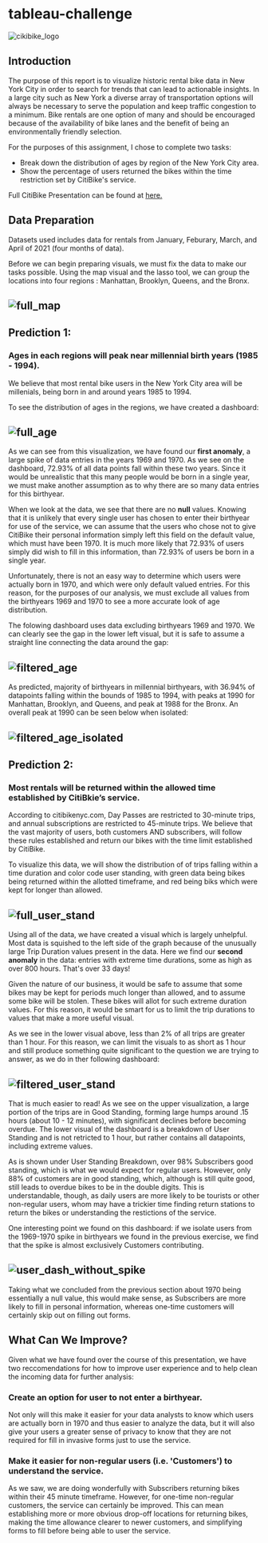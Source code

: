 # tableau-challenge

![cikibike_logo](/Images/citibike_logo.jpg)

## Introduction

The purpose of this report is to visualize historic rental bike data in New York City in order to search for trends that can lead to actionable insights. In a large city such as New York a diverse array of transportation options will always be necessary to serve the population and keep traffic congestion to a minimum. Bike rentals are one option of many and should be encouraged because of the availability of bike lanes and the benefit of being an environmentally friendly selection.

For the purposes of this assignment, I chose to complete two tasks:
- Break down the distribution of ages by region of the New York City area.
- Show the percentage of users returned the bikes within the time restriction set by CitiBike's service.

Full CitiBike Presentation can be found at [here.](https://public.tableau.com/app/profile/josh.sniderman/viz/CitiBike_Presentaion/CitiBikeStory)

## Data Preparation

Datasets used includes data for rentals from January, Feburary, March, and April of 2021 (four months of data).

Before we can begin preparing visuals, we must fix the data to make our tasks possible. Using the map visual and the lasso tool, we can group the locations into four regions : Manhattan, Brooklyn, Queens, and the Bronx. 


![full_map](Images/full_map.png)
-----

## Prediction 1: 
### Ages in each regions will peak near millennial birth years (1985 - 1994).

We believe that most rental bike users in the New York City area will be millenials, being born in and around years 1985 to 1994.

To see the distribution of ages in the regions, we have created a dashboard:


![full_age](Images/full_age.png)
-----

As we can see from this visualization, we have found our **first anomaly**, a large spike of data entries in the years 1969 and 1970. As we see on the dashboard, 72.93% of all data points fall within these two years. Since it would be unrealistic that this many people would be born in a single year, we must make another assumption as to why there are so many data entries for this birthyear.

When we look at the data, we see that there are no **null** values. Knowing that it is unlikely that every single user has chosen to enter their birthyear for use of the service, we can assume that the users who chose not to give CitiBike their personal information simply left this field on the default value, which must have been 1970. It is much more likely that 72.93% of users simply did wish to fill in this information, than 72.93% of users be born in a single year.

Unfortunately, there is not an easy way to determine which users were actually born in 1970, and which were only default valued entries. For this reason, for the purposes of our analysis, we must exclude all values from the birthyears 1969 and 1970 to see a more accurate look of age distribution. 

The folowing dashboard uses data excluding birthyears 1969 and 1970. We can clearly see the gap in the lower left visual, but it is safe to assume a straight line connecting the data around the gap:


![filtered_age](Images/filtered_age.png)
-----

As predicted, majority of birthyears in millennial birthyears, with 36.94% of datapoints falling within the bounds of 1985 to 1994, with peaks at 1990 for Manhattan, Brooklyn, and Queens, and peak at 1988 for the Bronx. An overall peak at 1990 can be seen below when isolated:


![filtered_age_isolated](Images/filtered_age_isolated.png)
-----

## Prediction 2: 
### Most rentals will be returned within the allowed time established by CitiBkie’s service.

According to citibikenyc.com, Day Passes are restricted to 30-minute trips, and annual subscriptions are restricted to 45-minute trips. We believe that the vast majority of users, both customers AND subscribers, will follow these rules established and return our bikes with the time limit established by CitiBike.

To visualize this data, we will show the distribution of of trips falling within a time duration and color code user standing, with green data being bikes being returned within the allotted timeframe, and red being biks which were kept for longer than allowed. 


![full_user_stand](Images/full_user_stand.png)
-----

Using all of the data, we have created a visual which is largely unhelpful. Most data is squished to the left side of the graph because of the unusually large Trip Duration values present in the data. Here we find our **second anomaly** in the data: entries with extreme time durations, some as high as over 800 hours. That's over 33 days!

Given the nature of our business, it would be safe to assume that some bikes may be kept for periods much longer than allowed, and to assume some bike will be stolen. These bikes will allot for such extreme duration values. For this reason, it would be smart for us to limit the trip durations to values that make a more useful visual.

As we see in the lower visual above, less than 2% of all trips are greater than 1 hour. For this reason, we can limit the visuals to as short as 1 hour and still produce something quite significant to the question we are trying to answer, as we do in ther following dashboard:

![filtered_user_stand](Images/filtered_user_stand.png)
-----

That is much easier to read! As we see on the upper visualization, a large portion of the trips are in Good Standing, forming large humps around .15 hours (about 10 - 12 minutes), with significant declines before becoming overdue. The lower visual of the dashboard is a breakdown of User Standing and is not retricted to 1 hour, but rather contains all datapoints, including extreme values.

As is shown under User Standing Breakdown, over 98% Subscribers good standing, which is what we would expect for regular users. However, only 88% of customers are in good standing, which, although is still quite good, still leads to overdue bikes to be in the double digits. This is understandable, though, as daily users are more likely to be tourists or other non-regular users, whom may have a trickier time finding return stations to return the bikes or understanding the restictions of the service.

One interesting point we found on this dashboard: if we isolate users from the 1969-1970 spike in birthyears we found in the previous exercise, we find that the spike is almost exclusively Customers contributing.

![user_dash_without_spike](Images/user_dash_without_spike.png)
-----

Taking what we concluded from the previous section about 1970 being essentially a null value, this would make sense, as Subscribers are more likely to fill in personal information, whereas one-time customers will certainly skip out on filling out forms.

## What Can We Improve?

Given what we have found over the course of this presentation, we have two reccomendations for how to improve user experience and to help clean the incoming data for further analysis:

### Create an option for user to not enter a birthyear.

Not only will this make it easier for your data analysts to know which users are actually born in 1970 and thus easier to analyze the data, but it will also give your users a greater sense of privacy to know that they are not required for fill in invasive forms just to use the service. 

### Make it easier for non-regular users (i.e. 'Customers') to understand the service.

As we saw, we are doing wonderfully with Subscribers returning bikes within their 45 minute timeframe. However, for one-time non-regular customers, the service can certainly be improved. This can mean establishing more or more obvious drop-off locations for returning bikes, making the time allowance clearer to newer customers, and simplifying forms to fill before being able to user the service. 
